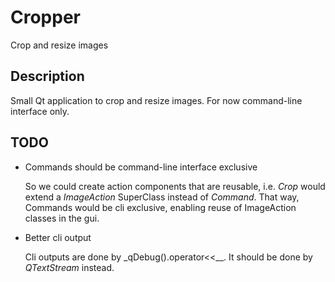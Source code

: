 Cropper
=======

Crop and resize images

Description
-----------

Small Qt application to crop and resize images. For now command-line interface only.

TODO
----

* Commands should be command-line interface exclusive

    So we could create action components that are reusable, i.e. _Crop_ would extend a _ImageAction_ SuperClass instead of _Command_.
    That way, Commands would be cli exclusive, enabling reuse of ImageAction classes in the gui.

* Better cli output

    Cli outputs are done by _qDebug().operator<<__. It should be done by _QTextStream_ instead.

